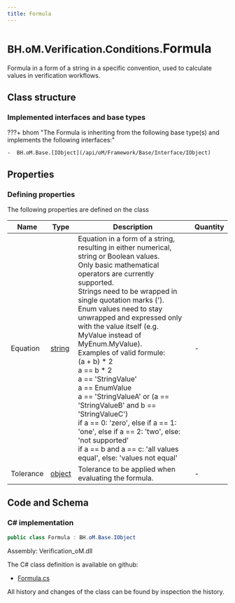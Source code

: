 ```yaml
---
title: Formula
---
```


# <small>BH.oM.Verification.Conditions.</small>**Formula**

Formula in a form of a string in a specific convention, used to calculate values in verification workflows.

## Class structure

### Implemented interfaces and base types

???+ bhom "The Formula is inheriting from the following base type(s) and implements the following interfaces:"

    -  BH.oM.Base.[IObject](/api/oM/Framework/Base/Interface/IObject)


## Properties



### Defining properties

The following properties are defined on the class

| Name             | Type             | Description      | Quantity         |
|------------------|------------------|------------------|------------------|
| Equation | [string](https://learn.microsoft.com/en-us/dotnet/api/System.String?view=netstandard-2.0) | Equation in a form of a string, resulting in either numerical, string or Boolean values.<br>Only basic mathematical operators are currently supported.<br>Strings need to be wrapped in single quotation marks (').<br>Enum values need to stay unwrapped and expressed only with the value itself (e.g. MyValue instead of MyEnum.MyValue).<br>Examples of valid formule:<br>(a + b) * 2<br>a == b * 2<br>a == 'StringValue'<br>a == EnumValue<br>a == 'StringValueA' or (a == 'StringValueB' and b == 'StringValueC')<br>if a == 0: 'zero', else if a == 1: 'one', else if a == 2: 'two', else: 'not supported'<br>if a == b and a == c: 'all values equal', else: 'values not equal' | - |
| Tolerance | [object](https://learn.microsoft.com/en-us/dotnet/api/System.Object?view=netstandard-2.0) | Tolerance to be applied when evaluating the formula. | - |


## Code and Schema

### C# implementation

``` C# title="C#"
public class Formula : BH.oM.Base.IObject
```

Assembly: Verification_oM.dll

The C# class definition is available on github:

- [Formula.cs](https://github.com/BHoM/BHoM/blob/develop/Verification_oM/Conditions\Formula.cs)

All history and changes of the class can be found by inspection the history.
